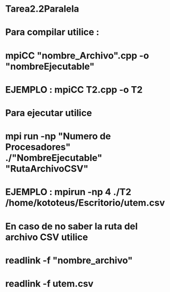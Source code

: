 # Tarea2.2Paralela

# Para compilar utilice :
# mpiCC "nombre_Archivo".cpp -o "nombreEjecutable"
# EJEMPLO : mpiCC T2.cpp -o T2
# 
# Para ejecutar utilice
# mpi run -np "Numero de Procesadores" ./"NombreEjecutable" "RutaArchivoCSV"
# EJEMPLO : mpirun -np 4 ./T2 /home/kototeus/Escritorio/utem.csv
#
# En caso de no saber la ruta del archivo CSV utilice
# readlink -f "nombre_archivo"
# readlink -f utem.csv
